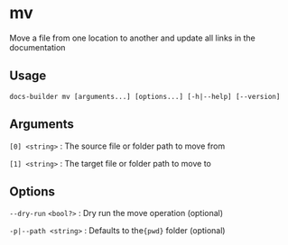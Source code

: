 # mv

Move a file from one location to another and update all links in the documentation

## Usage

```
docs-builder mv [arguments...] [options...] [-h|--help] [--version]
```

## Arguments

`[0] <string>`
:   The source file or folder path to move from

`[1] <string>`
:   The target file or folder path to move to

## Options

`--dry-run` `<bool?>`
:   Dry run the move operation (optional)

`-p|--path <string>`
:   Defaults to the`{pwd}` folder (optional)